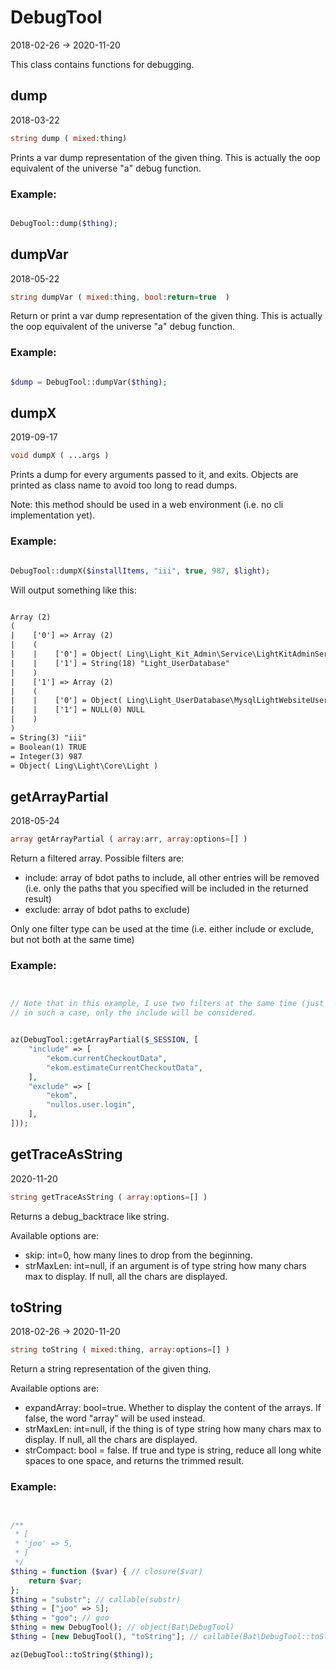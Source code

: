 DebugTool
=====================
2018-02-26 -> 2020-11-20



This class contains functions for debugging.





    
dump
-------------
2018-03-22


```php
string dump ( mixed:thing)
```

Prints a var dump representation of the given thing.
This is actually the oop equivalent of the universe "a" debug function.


### Example:
```php

DebugTool::dump($thing);
```



dumpVar
-------------
2018-05-22


```php
string dumpVar ( mixed:thing, bool:return=true  )
```

Return or print a var dump representation of the given thing.
This is actually the oop equivalent of the universe "a" debug function.


### Example:
```php

$dump = DebugTool::dumpVar($thing);
```



dumpX
-------------
2019-09-17


```php
void dumpX ( ...args )
```

Prints a dump for every arguments passed to it, and exits.
Objects are printed as class name to avoid too long to read dumps.

Note: this method should be used in a web environment (i.e. no cli implementation yet).


### Example:
```php

DebugTool::dumpX($installItems, "iii", true, 987, $light);

```


Will output something like this:

```html

Array (2)
(
|    ['0'] => Array (2)
|    (
|    |    ['0'] = Object( Ling\Light_Kit_Admin\Service\LightKitAdminService )
|    |    ['1'] = String(18) "Light_UserDatabase"
|    )
|    ['1'] => Array (2)
|    (
|    |    ['0'] = Object( Ling\Light_UserDatabase\MysqlLightWebsiteUserDatabase )
|    |    ['1'] = NULL(0) NULL
|    )
)
= String(3) "iii"
= Boolean(1) TRUE
= Integer(3) 987
= Object( Ling\Light\Core\Light )
```






getArrayPartial
-------------
2018-05-24


```php
array getArrayPartial ( array:arr, array:options=[] )
```

Return a filtered array.
Possible filters are:

- include: array of bdot paths to include, all other entries will be removed (i.e. only the paths that you specified will be included in the returned result)
- exclude: array of bdot paths to exclude)

Only one filter type can be used at the time (i.e. either include or exclude, but not both at the same time)

### Example:
```php


// Note that in this example, I use two filters at the same time (just to give you an overview of what's possible),
// in such a case, only the include will be considered.


az(DebugTool::getArrayPartial($_SESSION, [
    "include" => [
        "ekom.currentCheckoutData",
        "ekom.estimateCurrentCheckoutData",
    ],
    "exclude" => [
        "ekom",
        "nullos.user.login",
    ],
]));
```


getTraceAsString
-----------
2020-11-20


```php
string getTraceAsString ( array:options=[] )
```


Returns a debug_backtrace like string.

Available options are:

- skip: int=0, how many lines to drop from the beginning.
- strMaxLen: int=null, if an argument is of type string how many chars max to display.
     If null, all the chars are displayed.
     
     
    
toString
-------------
2018-02-26 -> 2020-11-20


```php
string toString ( mixed:thing, array:options=[] )
```

Return a string representation of the given thing.

Available options are:

- expandArray: bool=true. Whether to display the content of the arrays. If false, the word "array" will be used instead.
- strMaxLen: int=null, if the thing is of type string how many chars max to display.
     If null, all the chars are displayed.
- strCompact: bool = false. If true and type is string, reduce all long white spaces to one space, and returns the trimmed result.


### Example:
```php


/**
 * [
 * 'joo' => 5,
 * ]
 */
$thing = function ($var) { // closure($var)
    return $var;
};
$thing = "substr"; // callable(substr)
$thing = ["joo" => 5];
$thing = "goo"; // goo
$thing = new DebugTool(); // object(Bat\DebugTool)
$thing = [new DebugTool(), "toString"]; // callable(Bat\DebugTool::toString($thing))

az(DebugTool::toString($thing));
```